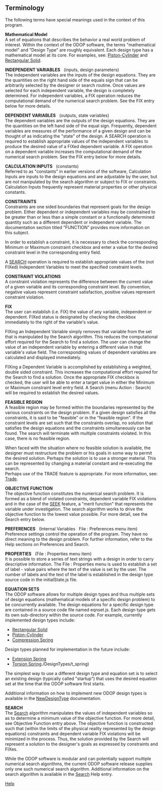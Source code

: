 ## Terminology

The following terms have special meanings used in the context of this program.

**Mathematical Model**   
A set of equations that describes the behavior a real world problem of interest.
Within the context of the ODOP software, the terms "mathematical model" and
"Design Type" are roughly equivalent.
Each design type has a mathematical model at its core.
For examples, see: [Piston-Cylinder](./DesignTypes/png/PCylDiagram.png) and 
[Rectangular Solid](./DesignTypes/png/RectangularSolidDiagram.png).

**INDEPENDENT VARIABLES** &nbsp;  (inputs, design parameters)   
The independent variables are the inputs of the design equations.
They are the quantities on the right hand side of the equals sign that
can be arbitrarily selected by the designer or search routine. 
Once values are selected for each independent variable, 
the design is completely determined. 
For independent variables, a FIX operation reduces the computational demand 
of the numerical search problem.
See the FIX entry below for more details.

**DEPENDENT VARIABLES** &nbsp;  (outputs, state variables)   
The dependent variables are the outputs of the design equations.
They are the quantities on the left hand side of the equal sign.
Frequently, dependent variables are measures of the performance of a given
design and can be thought of as indicating the "state" of the design. 
A SEARCH operation is required to establish appropriate values of the
independent variables to produce the desired value of a FIXed dependent
variable.  A FIX operation on a dependent variable increases the
computational demand of the numerical search problem.
See the FIX entry below for more details.

**CALCULATION INPUTS** &nbsp;  (constants)   
Referred to as "constants" in earlier versions of the software, 
Calculation Inputs are inputs to the design equations and are adjustable by the
user, but are not manipulated by the search algorithm or subject to FIX or constraints. 
Calculation Inputs frequently represent material properties or other physical constants.

**CONSTRAINTS**   
Constraints are one sided boundaries that represent goals for the design
problem.  Either dependent or independent variables may be constrained to
be greater than or less than a simple constant or a functionally
determined quantity such as a different dependent or independent
variable.  The documentation section titled "FUNCTION" provides more
information on this subject.

In order to establish a constraint, it is necessary to check the corresponding
Minimum or Maximum constraint checkbox and enter a value for the desired 
constraint level in the corresponding entry field.

A [SEARCH](search) operation is required to establish appropriate values of the
(not FIXed) Independent Variables to meet the specified constraint levels.

**CONSTRAINT VIOLATIONS**   
A constraint violation represents the difference between the current
value of a given variable and its corresponding constraint level.  By
convention, negative values represent constraint satisfaction, positive
values represent constraint violation.

**FIX**   
The user can establish (i.e. FIX) the value of any variable, independent or dependent.
FIXed status is designated by checking the checkbox immediately to the right
of the variable's value.

FIXing an Independent Variable simply removes that variable from the set that
is manipulated by the Search algorithm.
This reduces the computational effort required for the Search to find a solution.
The user can change the value of an independent variable by 
entering a different value in that variable's value field. 
The corresponding values of dependent variables are calculated and displayed immediately.

FIXing a Dependent Variable is accomplished by establishing a weighted, 
double sided constraint.
This increases the computational effort required for the Search to find a solution.
Once the appropriate FIX checkbox is checked, the user will be able to enter
a target value in either the Minimum or Maximum constraint level entry field.
A Search (menu Action : Search) will be required to establish the desired values.

**FEASIBLE REGION**   
A feasible region may be formed within the boundaries represented by the
various constraints on the design problem.  If a given design satisfies
all the constraints, it is said to be "feasible" or in the "feasible
region".  If the constraint levels are set such that the constraints
overlap, no solution that satisfies the design equations and the
constraints simultaneously can be found.  The search will terminate with
multiple constraints violated.  In this case, there is no feasible
region.

When faced with the situation where no feasible solution is available,
the designer must restructure the problem or his goals in some way to
permit the desired solution.  Perhaps the solution is to use a stronger
material.  This can be represented by changing a material constant and
re-executing the search.  
Perhaps use of the TRADE feature is appropriate.
For more information, see: [Trade](./trade).

**OBJECTIVE FUNCTION**   
The objective function constitutes the numerical search problem.  It is
formed as a blend of violated constraints, dependent variable FIX
violations and in the case of the [SEEK](seek) feature, a "merit function" that
represents the variable under investigation.  The search algorithm works
to drive the objective function to the lowest value possible.
For more detail, see the Search entry below.

**PREFERENCES** &nbsp; (Internal Variables &nbsp; File : Preferences menu item)   
Preference settings control the operation of the program.  They have no
direct meaning to the design problem.  For further information, refer to 
the Help sections on Preferences and Search.

**PROPERTIES** &nbsp; (File : Properties menu item)   
It is possible to store a series of text strings with a design in order 
to carry descriptive information. 
The File : Properties menu is used to establish a set of label - value 
pairs where the text of the value is set by the user.
The number of labels and the text of the label is established in the design type 
source code in the initialState.js file.

**EQUATION SETS**   
The ODOP software allows for multiple design types and thus multiple sets of 
design equations (mathematical models of a specific design problem) 
to be concurrently available. 
The design equations for a specific design type are contained in a source code
file named eqnset.js.
Each design type gets its own sub-directory within the source code.
For example, currently implemented design types include:
* [Rectangular Solid](./DesignTypes/r-solid)
* [Piston-Cylinder](./DesignTypes/pcyl) 
* [Compression Spring](./DesignTypes/c_spring)   

Design types planned for implementation in the future include:
* [Extension Spring](./DesignTypes/e_spring)
* [Torsion Spring]()./DesignTypes/t_spring)   

The simplest way to use a different design type and equation set is to select an
existing design (typically called "startup") that uses the desired equation set 
at the time that the ODOP software first starts. 

Additional information on how to implement new ODOP design types is available
in the [NewDesignType](../procedures/NewDesignType) documentation.

**SEARCH**    
The [Search](search) algorithm manipulates the values of independent variables 
so as to determine a minimum value of the objective function. 
For more detail, see Objective Function entry above.
The objective function is constructed such that 
(within the limits of the physical reality represented by the design equations)
constraints and dependent variable FIX violations will be minimized in the process.
Thus, the solution provided by the Search will represent a solution to the 
designer's goals as expressed by constraints and FIXes.

While the ODOP software is modular and can potentially support multiple numerical search algorithms, 
the current ODOP software release supplies only one such numerical search algorithm.
Additional information on the search algorithm is available in the 
[Search](./search) Help entry.   

[Help](./)

